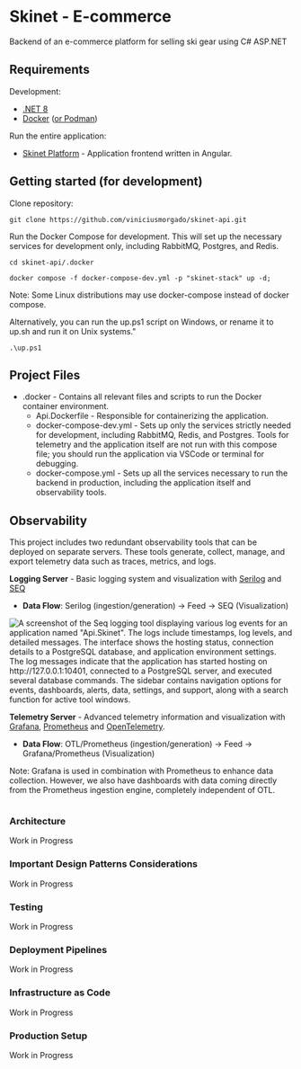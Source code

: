 # Skinet - E-commerce

Backend of an e-commerce platform for selling ski gear using C# ASP.NET

## Requirements

Development:

- [.NET 8](https://dotnet.microsoft.com/en-us/)
- [Docker](https://www.docker.com/) ([or Podman](https://podman.io/))

Run the entire application:

- [Skinet Platform](https://github.com/viniciusmorgado/skinet-platform) - Application frontend written in Angular.

## Getting started (for development)

Clone repository:

```
git clone https://github.com/viniciusmorgado/skinet-api.git
```

Run the Docker Compose for development. This will set up the necessary services for development only, including RabbitMQ, Postgres, and Redis.

```
cd skinet-api/.docker
```
```
docker compose -f docker-compose-dev.yml -p "skinet-stack" up -d;
```
Note: Some Linux distributions may use docker-compose instead of docker compose.

Alternatively, you can run the up.ps1 script on Windows, or rename it to up.sh and run it on Unix systems."

```
.\up.ps1
```

## Project Files

- .docker - Contains all relevant files and scripts to run the Docker container environment.
    * Api.Dockerfile - Responsible for containerizing the application.
    * docker-compose-dev.yml - Sets up only the services strictly needed for development, including RabbitMQ, Redis, and Postgres. Tools for telemetry and the application itself are not run with this compose file; you should run the application via VSCode or terminal for debugging.
    * docker-compose.yml - Sets up all the services necessary to run the backend in production, including the application itself and observability tools.

## Observability

This project includes two redundant observability tools that can be deployed on separate servers. These tools generate, collect, manage, and export telemetry data such as traces, metrics, and logs.

**Logging Server** - Basic logging system and visualization with [Serilog](https://serilog.net/) and [SEQ](https://datalust.co/seq)
- **Data Flow**: Serilog (ingestion/generation) -> Feed -> SEQ (Visualization)

![A screenshot of the Seq logging tool displaying various log events for an application named "Api.Skinet". The logs include timestamps, log levels, and detailed messages. The interface shows the hosting status, connection details to a PostgreSQL database, and application environment settings. The log messages indicate that the application has started hosting on http://127.0.0.1:10401, connected to a PostgreSQL server, and executed several database commands. The sidebar contains navigation options for events, dashboards, alerts, data, settings, and support, along with a search function for active tool windows.](https://github.com/viniciusmorgado/skinet-api/blob/develop/src/Api.Skinet/wwwroot/images/github/seq.png)

**Telemetry Server** - Advanced telemetry information and visualization with [Grafana](https://grafana.com/), [Prometheus](https://prometheus.io/) and [OpenTelemetry](https://opentelemetry.io/).
- **Data Flow**: OTL/Prometheus (ingestion/generation) -> Feed -> Grafana/Prometheus (Visualization)

Note: Grafana is used in combination with Prometheus to enhance data collection. However, we also have dashboards with data coming directly from the Prometheus ingestion engine, completely independent of OTL.

<IMAGE>

### Architecture

Work in Progress

### Important Design Patterns Considerations

Work in Progress

### Testing

Work in Progress

### Deployment Pipelines

Work in Progress

### Infrastructure as Code

Work in Progress

### Production Setup

Work in Progress
